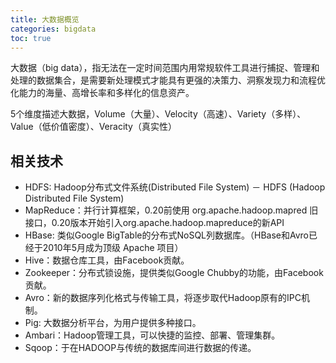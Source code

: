 ```yaml
---
title: 大数据概览
categories: bigdata
toc: true
---
```


大数据（big data），指无法在一定时间范围内用常规软件工具进行捕捉、管理和处理的数据集合，是需要新处理模式才能具有更强的决策力、洞察发现力和流程优化能力的海量、高增长率和多样化的信息资产。

5个维度描述大数据，Volume（大量）、Velocity（高速）、Variety（多样）、Value（低价值密度）、Veracity（真实性）

## 相关技术
- HDFS: Hadoop分布式文件系统(Distributed File System) － HDFS (Hadoop Distributed File System)
- MapReduce：并行计算框架，0.20前使用 org.apache.hadoop.mapred 旧接口，0.20版本开始引入org.apache.hadoop.mapreduce的新API
- HBase: 类似Google BigTable的分布式NoSQL列数据库。（HBase和Avro已经于2010年5月成为顶级 Apache 项目）
- Hive：数据仓库工具，由Facebook贡献。
- Zookeeper：分布式锁设施，提供类似Google Chubby的功能，由Facebook贡献。
- Avro：新的数据序列化格式与传输工具，将逐步取代Hadoop原有的IPC机制。
- Pig: 大数据分析平台，为用户提供多种接口。
- Ambari：Hadoop管理工具，可以快捷的监控、部署、管理集群。
- Sqoop：于在HADOOP与传统的数据库间进行数据的传递。